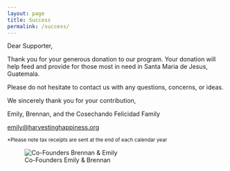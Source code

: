 ```yaml
---
layout: page
title: Success
permalink: /success/
---
```


Dear Supporter, 

Thank you for your generous donation to our program. Your donation will help feed and provide for those most in need in Santa Maria de Jesus, Guatemala.

Please do not hesitate to contact us with any questions, concerns, or ideas. 

We sincerely thank you for your contribution, 

Emily, Brennan, and the Cosechando Felicidad Family

[emily@harvestinghappiness.org](mailto:emily@harvestinghappiness.org)

<small>*Please note tax receipts are sent at the end of each calendar year</small>

<figure class="col-sm-8 col-sm-offset-2">
    <img src="{{ site.url }}/images/success.jpg" alt="Co-Founders Brennan &amp; Emily" title="" style="">
    <figcaption>Co-Founders Emily &amp; Brennan</figcaption>
</figure>
